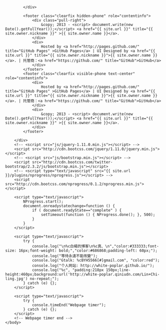             </div>
<!-- footer -->
            <footer class="clearfix hidden-phone" role="contentinfo">
                <div class="pull-right">
                    &copy; 2013 - <script> document.write(new Date().getFullYear());</script> <a href="{{ site.url }}" title="{{ site.owner.nickname }}" >{{ site.owner.name }}</a>.
                </div>
                <div>
                    Hosted by <a href="http://pages.github.com/" title="GitHub Pages" >GitHub Pages</a> | UI Designed by <a href="{{ site.url }}" title="{{ site.owner.nickname }}">{{ site.owner.name }}</a>. | 托管商：<a href="https://github.com/" title="GitHub">GitHub</a>
                </div>
            </footer>
            <footer class="clearfix visible-phone text-center" role="contentinfo">
                <div>
                    Hosted by <a href="http://pages.github.com/" title="GitHub Pages" >GitHub Pages</a> | UI Designed by <a href="{{ site.url }}" title="{{ site.owner.nickname }}">{{ site.owner.name }}</a>. | 托管商：<a href="https://github.com/" title="GitHub">GitHub</a>
                </div>
                <div>
                    &copy; 2013 - <script> document.write(new Date().getFullYear());</script> <a href="{{ site.url }}" title="{{ site.owner.nickname }}" >{{ site.owner.name }}</a>.
                </div>
            </footer>
<!-- /footer -->
        </div>
        <!-- <script src="js/jquery-1.11.0.min.js"></script> -->
        <script src="http://cdn.bootcss.com/jquery/1.11.0/jquery.min.js"></script>
        <!-- <script src="js/bootstrap.min.js"></script> -->
        <script src="http://cdn.bootcss.com/twitter-bootstrap/2.3.2/js/bootstrap.min.js"></script>
        <!-- <script type="text/javascript" src="{{ site.url }}/plugins/nprogress/nprogress.js"></script> -->
        <script src="http://cdn.bootcss.com/nprogress/0.1.2/nprogress.min.js"></script>
<!-- Loading Bar -->
        <script type="text/javascript">
            NProgress.start();
            document.onreadystatechange=function () { 
                if ( document.readyState=="complete" ) { 
                    setTimeout(function () { NProgress.done(); }, 500);
                }
            }
        </script>
<!-- /Loading Bar -->
<!-- console -->
        <script type="text/javascript">
            try {
                console.log("\n%c白楊的博客\n%c真、\n","color:#333333;font-size: 16px;font-weight: bold;","color:#686868;padding-left: 60px;");
                console.log("等待永遠不能改變");
                console.log("Gtalk: %cBYH5566[#]gmail.com", "color:red");
                console.log("个人网站: http://white-poplar.github.io/");
                console.log("%c", "padding:218px 150px;line-height:460px;background:url('http://white-poplar.qiniudn.com/Lin+Chi-ling.jpg') no-repeat;");
            } catch (e) {};
        </script>
<!-- /console -->
        <script type="text/javascript">
            try {
                console.timeEnd("Webpage timer");
            } catch (e) {};
        </script>
        <!-- Webpage timer end -->
    </body>
</html>